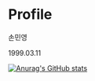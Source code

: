 # Profile

손민영

1999.03.11



[![Anurag's GitHub stats](https://github-readme-stats.vercel.app/api?username=alsuddlek1)](https://github.com/anuraghazra/github-readme-stats)


